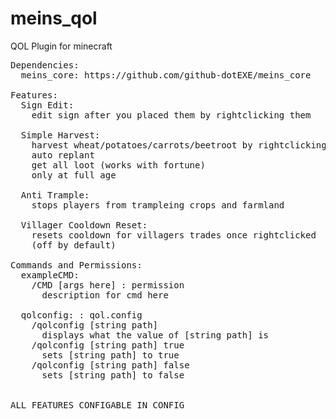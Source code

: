 # meins_qol
QOL Plugin for minecraft
<pre>
Dependencies:
  meins_core: https://github.com/github-dotEXE/meins_core
  
Features:
  Sign Edit:
    edit sign after you placed them by rightclicking them
  
  Simple Harvest:
    harvest wheat/potatoes/carrots/beetroot by rightclicking
    auto replant
    get all loot (works with fortune)
    only at full age
    
  Anti Trample:
    stops players from trampleing crops and farmland
    
  Villager Cooldown Reset:
    resets cooldown for villagers trades once rightclicked
    (off by default)
    
Commands and Permissions:
  exampleCMD:
    /CMD [args here] : permission
      description for cmd here
   
  qolconfig: : qol.config
    /qolconfig [string path] 
      displays what the value of [string path] is
    /qolconfig [string path] true
      sets [string path] to true
    /qolconfig [string path] false
      sets [string path] to false
    
  
ALL FEATURES CONFIGABLE IN CONFIG
</pre>
